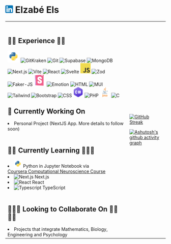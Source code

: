 # [![LinkedIn](./linkedin.png)](https://www.linkedin.com/in/maria-elizabeth-els) Elzabé Els

<table style="border-collapse: collapse; width: 100%;">
<tr>
<td>
<br>
<h2>💃💃 Experience 💃💃</h2>
<img src="https://raw.githubusercontent.com/github/explore/80688e429a7d4ef2fca1e82350fe8e3517d3494d/topics/python/python.png" height="37" width="37" alt="Python"> <img height="32" width="32" src="https://cdn.simpleicons.org/gitkraken/#179287" alt="GitKraken"/> <img height="32" width="32" src="https://cdn.simpleicons.org/git/#F05032" alt="Git"/> 
<img src="https://avatars.githubusercontent.com/u/54469796?s=40&v=4" width="32" alt="Supabase"> <img src="https://avatars.githubusercontent.com/u/45120?s=48&v=4" width="32" alt="MongoDB"> <img src="https://avatars.githubusercontent.com/u/14985020?s=40&v=4" width="32" alt="Next.js"> <img src="https://avatars.githubusercontent.com/u/65625612?s=40&v=4" width="32" alt="Vite"> <img height="32" width="32" src="https://cdn.simpleicons.org/react/#1572B6" alt="React"/> <img src="https://avatars.githubusercontent.com/u/23617963?s=48&v=4" width="32" alt="Svelte"> <img src="https://raw.githubusercontent.com/github/explore/80688e429a7d4ef2fca1e82350fe8e3517d3494d/topics/javascript/javascript.png" width="32" alt="JavaScript"> <img height="32" width="32" src="https://cdn.simpleicons.org/zod/#3E67B1" alt="Zod"/> <img height="32" width="32" src="https://avatars.githubusercontent.com/u/97165289?s=48&v=4" alt="Faker-JS"/> <img src="https://raw.githubusercontent.com/github/explore/80688e429a7d4ef2fca1e82350fe8e3517d3494d/topics/storybook/storybook.png" height="37" width="37" alt="Storybook"> <img src="https://avatars.githubusercontent.com/u/31557565?s=48&v=4" height="37" width="37" alt="Emotion"> <img height="32" width="32" src="https://cdn.simpleicons.org/html5/#E34F26" alt="HTML"/> <img height="32" width="32" src="https://cdn.simpleicons.org/mui/#007FFF" alt="MUI"/> <img height="32" width="32" src="https://cdn.simpleicons.org/tailwindcss/#06B6D4" alt="Tailwind"/> <img height="32" width="32" src="https://cdn.simpleicons.org/bootstrap/#7952B3" alt="Bootstrap"/> <img height="32" width="32" src="https://cdn.simpleicons.org/css3/#1572B6" alt="CSS"/> <img height="32" width="32" src="https://raw.githubusercontent.com/github/explore/31ea1181d4a76262931a39ca68e0203774a69b60/topics/csharp/csharp.png?size=48" alt="C#"/> <img height="32" width="32" src="https://cdn.simpleicons.org/php/#777BB4" alt="PHP"/> <img src="https://raw.githubusercontent.com/github/explore/80688e429a7d4ef2fca1e82350fe8e3517d3494d/topics/java/java.png" width="32" alt="Java"> <img height="32" width="32" src="https://cdn.simpleicons.org/c/#A8B9CC" alt="C"/>
<br>
<h2> 🔭 Currently Working On </h2>
<li>
Personal Project (NextJS App. More details to follow soon)
</li>
<br>
<h2>🌱🌱 Currently Learning 🌱🍃🍃 </h2>
<li>
<img src="https://raw.githubusercontent.com/github/explore/80688e429a7d4ef2fca1e82350fe8e3517d3494d/topics/python/python.png" height="25" width="25" alt="Python"> Python in Jupyter Notebook via <br>     <a href="https://www.coursera.org/learn/computational-neuroscience">Coursera Computational Neuroscience Course</a>
</li>
<li>
<img height="25" width="25" src="https://avatars.githubusercontent.com/u/14985020?s=40&v=4" alt="Next.js"> Next.js
</li>
<li>
<img height="25" width="25" src="https://cdn.simpleicons.org/react/#61DAFB" alt="React"/> React
</li>
<li>
<img height="25" width="25" src="https://cdn.simpleicons.org/typescript/#61DAFB" alt="Typescript"/> TypeScript
</li>
<br> 
<h2>🧠🏋️‍♀️ Looking to Collaborate On 🏋️‍♀️🏋️‍♀️</h2>
<li>
Projects that integrate Mathematics, Biology, Engineering and Psychology
</li>
</td>
            
<td>
            
[![GitHub Streak](https://streak-stats.demolab.com/?user=ElzabeEls&theme=neon-dark)](https://git.io/streak-stats) <br>

[![Ashutosh's github activity graph](https://github-readme-activity-graph.vercel.app/graph?username=ElzabeEls&bg_color=000000&color=ff0040&line=00fbff&point=fbff00&area=true&hide_border=true)](https://github.com/ashutosh00710/github-readme-activity-graph)

</td>
</tr>
</table>
